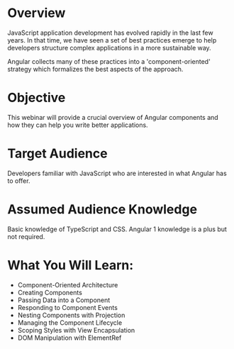 # Overview

JavaScript application development has evolved rapidly in the last few years.
In that time, we have seen a set of best practices emerge to help developers
structure complex applications in a more sustainable way.

Angular collects many of these practices into a 'component-oriented' strategy
which formalizes the best aspects of the approach.

# Objective

This webinar will provide a crucial overview of Angular components and how
they can help you write better applications.

# Target Audience

Developers familiar with JavaScript who are interested in what Angular has to
offer.

# Assumed Audience Knowledge

Basic knowledge of TypeScript and CSS. Angular 1 knowledge is a plus but
not required.

# What You Will Learn:

* Component-Oriented Architecture
* Creating Components
* Passing Data into a Component
* Responding to Component Events
* Nesting Components with Projection
* Managing the Component Lifecycle
* Scoping Styles with View Encapsulation
* DOM Manipulation with ElementRef
